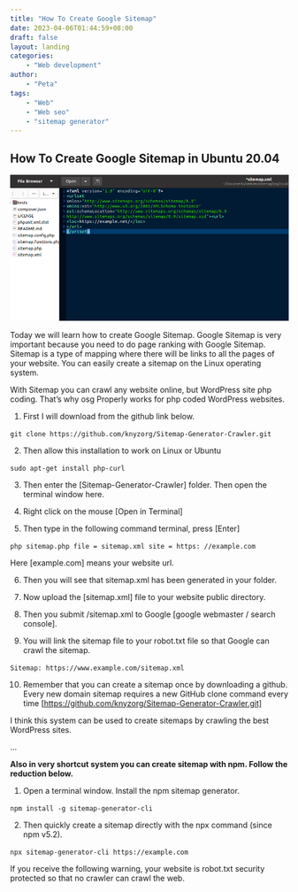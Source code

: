 ```yaml
---
title: "How To Create Google Sitemap"
date: 2023-04-06T01:44:59+08:00
draft: false
layout: landing
categories:
    - "Web development"
author:
    - "Peta"
tags:
    - "Web"
    - "Web seo"
    - "sitemap generator"
---
```


## How To Create Google Sitemap in Ubuntu 20.04

![google sitemap](feature.png)

Today we will learn how to create Google Sitemap. Google Sitemap is very important because you need to do page ranking with Google Sitemap. Sitemap is a type of mapping where there will be links to all the pages of your website. You can easily create a sitemap on the Linux operating system.

With Sitemap you can crawl any website online, but WordPress site php coding. That’s why osg Properly works for php coded WordPress websites.

1. First I will download from the github link below.

`git clone https://github.com/knyzorg/Sitemap-Generator-Crawler.git`

2. Then allow this installation to work on Linux or Ubuntu

`sudo apt-get install php-curl`

3. Then enter the [Sitemap-Generator-Crawler] folder. Then open the terminal window here.

4. Right click on the mouse [Open in Terminal]

5. Then type in the following command terminal, press [Enter]

`php sitemap.php file = sitemap.xml site = https: //example.com`

Here [example.com] means your website url.

6. Then you will see that sitemap.xml has been generated in your folder.

7. Now upload the [sitemap.xml] file to your website public directory.

8. Then you submit /sitemap.xml to Google [google webmaster / search console].

9. You will link the sitemap file to your robot.txt file so that Google can crawl the sitemap.

`Sitemap: https://www.example.com/sitemap.xml`

10. Remember that you can create a sitemap once by downloading a github. Every new domain sitemap requires a new GitHub clone command every time [https://github.com/knyzorg/Sitemap-Generator-Crawler.git]

I think this system can be used to create sitemaps by crawling the best WordPress sites.

…

__Also in very shortcut system you can create sitemap with npm. Follow the reduction below.__

1. Open a terminal window. Install the npm sitemap generator.

`npm install -g sitemap-generator-cli`

2. Then quickly create a sitemap directly with the npx command (since npm v5.2).

`npx sitemap-generator-cli https://example.com`

If you receive the following warning, your website is robot.txt security protected so that no crawler can crawl the web.